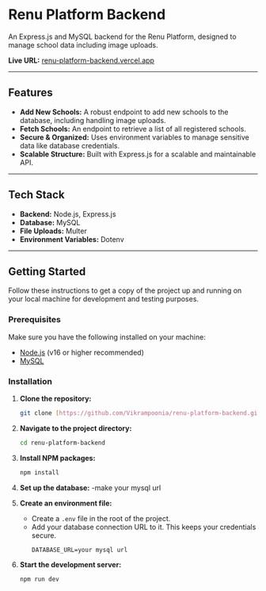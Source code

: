 # Renu Platform Backend

An Express.js and MySQL backend for the Renu Platform, designed to manage school data including image uploads.

**Live URL:** [renu-platform-backend.vercel.app](https://renu-platform-backend.vercel.app)

---

## Features

- **Add New Schools:** A robust endpoint to add new schools to the database, including handling image uploads.
- **Fetch Schools:** An endpoint to retrieve a list of all registered schools.
- **Secure & Organized:** Uses environment variables to manage sensitive data like database credentials.
- **Scalable Structure:** Built with Express.js for a scalable and maintainable API.

---

## Tech Stack

- **Backend:** Node.js, Express.js
- **Database:** MySQL
- **File Uploads:** Multer
- **Environment Variables:** Dotenv

---

## Getting Started

Follow these instructions to get a copy of the project up and running on your local machine for development and testing purposes.

### Prerequisites

Make sure you have the following installed on your machine:
- [Node.js](https://nodejs.org/en/) (v16 or higher recommended)
- [MySQL](https://dev.mysql.com/downloads/mysql/)

### Installation

1.  **Clone the repository:**
    ```bash
    git clone [https://github.com/Vikrampoonia/renu-platform-backend.git](https://github.com/Vikrampoonia/renu-platform-backend.git)
    ```

2.  **Navigate to the project directory:**
    ```bash
    cd renu-platform-backend
    ```

3.  **Install NPM packages:**
    ```bash
    npm install
    ```

4.  **Set up the database:**
   -make your mysql url

5.  **Create an environment file:**
    - Create a `.env` file in the root of the project.
    - Add your database connection URL to it. This keeps your credentials secure.
      ```env
      DATABASE_URL=your mysql url
      ```
    

6.  **Start the development server:**
    ```bash
    npm run dev
    ```
   

